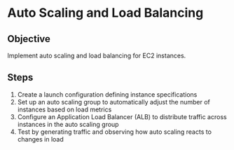 # Auto Scaling and Load Balancing

## Objective
    
Implement auto scaling and load balancing for EC2 instances.

## Steps

1. Create a launch configuration defining instance specifications
2. Set up an auto scaling group to automatically adjust the number of instances based on load metrics
3. Configure an Application Load Balancer (ALB) to distribute traffic across instances in the auto scaling group
4. Test by generating traffic and observing how auto scaling reacts to changes in load
